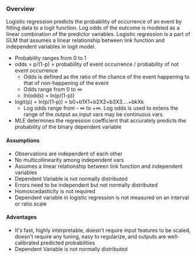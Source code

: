 ### Overview
Logistic regression predicts the probability of occurrence of an event by fitting data to a logit function. Log odds of the outcome is modeled as a linear combination of the predictor variables. Logistic regression is a part of GLM that assumes a linear relationship between link function and independent variables in logit model.
* Probability ranges from 0 to 1 <br/>
* odds = p/(1-p) = probability of event occurrence / probability of not event occurrence  <br/>
  * Odds is defined as the ratio of the chance of the event happening to that of non-happening of the event <br/>
  * Odds range from 0 to ∞ <br/>
  * ln(odds) = ln(p/(1-p)) <br/>
* logit(p) = ln(p/(1-p)) = b0+b1X1+b2X2+b3X3....+bkXk <br/>
    * Log odds range from - ∞ to +∞. Log odds is used to extens the range of the output as input vars may be continuous vars  <br/>
* MLE determines the regression coefficient that accurately predicts the probability of the binary dependent variable <br/>

#### Assumptions
* Observations are independent of each other
* No multicollinearity among independent vars
* Assumes a linear relationship between link function and independent variables 
* Dependent Variable is not normally distributed
* Errors need to be independent but not normally distributed
* Homoscedasticity is not required
* Dependent variable in logistic regression is not measured on an interval or ratio scale

#### Advantages
* It's fast, highly interpretable, doesn't require input features to be scaled, doesn't require any tuning, easy to regularize, and outputs are well-calibrated predicted probabilities
* Dependent Variable is not normally distributed




